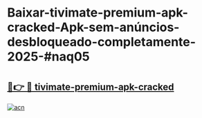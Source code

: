 # Baixar-tivimate-premium-apk-cracked-Apk-sem-anúncios-desbloqueado-completamente-2025-#naq05

# <h2><a href="https://ainizakaria.my?title=tivimate-premium-apk-cracked&ref=24M">🔗👉 🔴 tivimate-premium-apk-cracked</a></h2>

[![acn](https://github.com/user-attachments/assets/0f9c940e-d8b0-45ae-aac7-cd30a18b3e1c)](https://ainizakaria.my?title=tivimate-premium-apk-cracked&ref=24M)

